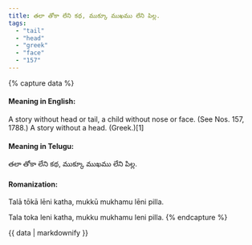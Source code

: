 ```yaml
---
title: తలా తోకా లేని కథ, ముక్కూ ముఖము లేని పిల్ల.
tags:
  - "tail"
  - "head"
  - "greek"
  - "face"
  - "157"
---
```


{% capture data %}
#### Meaning in English:
A story without head or tail, a child without nose or face.
(See Nos. 157, 1788.)
A story without a head. (Greek.)[1]

#### Meaning in Telugu:
తలా తోకా లేని కథ, ముక్కూ ముఖము లేని పిల్ల.

#### Romanization:
Talā tōkā lēni katha, mukkū mukhamu lēni pilla.

Tala toka leni katha, mukku mukhamu leni pilla.
{% endcapture %}

{{ data | markdownify }}

